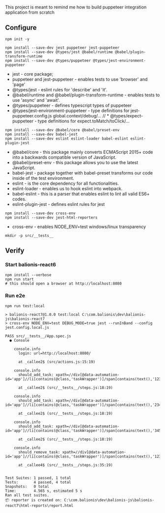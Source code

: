 This project is meant to remind me how to build puppeteer integration application from scratch

## Configure

```
npm init -y
```

```
npm install --save-dev jest puppeteer jest-puppeteer
npm install --save-dev @types/jest @babel/runtime @babel/plugin-transform-runtime
npm install --save-dev @types/puppeteer @types/jest-environment-puppeteer
```
* jest - core package;
* puppeteer and jest-puppeteer - enables tests to use 'browser' and 'page'
* @types/jest - eslint rules for 'describe' and 'it'.
* @babel/runtime and @babel/plugin-transform-runtime - enables tests to use 'async' and 'await'.
* @types/puppeteer - defines typescript types of puppeteer 
* @types/jest-environment-puppeteer - type definitions for jest-puppeteer.config.js global.context/debug/...
// * @types/expect-puppeteer - type definitions for expect.toMatch/toClick/...  

```
npm install --save-dev @babel/core @babel/preset-env
npm install --save-dev babel-jest
npm install --save-dev eslint eslint-loader babel-eslint eslint-plugin-jest
```
* @babel/core - this package mainly converts ECMAScript 2015+ code into a backwards compatible version of JavaScript.
* @babel/preset-env - this package allows you to use the latest JavaScript.
* babel-jest - package together with babel-preset transforms our code inside of the test environment.
* eslint - is the core dependency for all functionalities.
* eslint-loader - enables us to hook eslint into webpack.
* babel-eslint - this is a parser that enables eslint to lint all valid ES6+ codes.
* eslint-plugin-jest - defines eslint rules for jest

```
npm install --save-dev cross-env
npm install --save-dev jest-html-reporters 
```
* cross-env - enables NODE_ENV=test windows/linux transparency 

```
mkdir -p src/__tests__
```

## Verify

### Start balionis-react6 
```
npm install --verbose
npm run start
# this should open a browser at http://localhost:8080
```

### Run e2e 
```
npm run test:local

> balionis-react7@1.0.0 test:local C:\com.balionis\dev\balionis-js\balionis-react7
> cross-env NODE_ENV=test DEBUG_MODE=true jest --runInBand --config jest.config.local.js

PASS src/__tests__/App.spec.js
  ● Console

    console.info
      login: url=http://localhost:8080/

      at _callee2$ (src/actions.js:15:19)

    console.info
      should_add_task: xpath=//div[@data-automation-id='app']//li[contains(@class,'taskWrapper')]/span[contains(text(),'123456')]

      at _callee2$ (src/__tests__/steps.js:18:19)

    console.info
      should_add_task: xpath=//div[@data-automation-id='app']//li[contains(@class,'taskWrapper')]/span[contains(text(),'234567')]

      at _callee2$ (src/__tests__/steps.js:18:19)

    console.info
      should_add_task: xpath=//div[@data-automation-id='app']//li[contains(@class,'taskWrapper')]/span[contains(text(),'345678')]

      at _callee2$ (src/__tests__/steps.js:18:19)

    console.info
      should_remove_task: xpath=//div[@data-automation-id='app']//li[contains(@class,'taskWrapper')]/span[contains(text(),'123456')]

      at _callee4$ (src/__tests__/steps.js:35:19)


Test Suites: 1 passed, 1 total
Tests:       4 passed, 4 total
Snapshots:   0 total
Time:        4.565 s, estimated 5 s
Ran all test suites.
📦 reporter is created on: C:\com.balionis\dev\balionis-js\balionis-react7\html-reports\report.html

```
